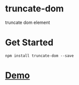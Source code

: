 # truncate-dom
truncate dom element

# Get Started

```
npm install truncate-dom --save

```
# [Demo](https://ersinfotech.github.io/truncate-dom/)
